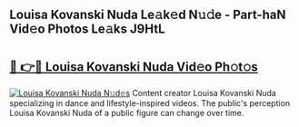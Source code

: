 ## Louisa Kovanski Nuda Le𝚊k𝚎d N𝚞𝚍e - Part-haN Vid𝚎o Photos Le𝚊ks J9HtL

# <h2><a href="http://fbdt9tc.evod.top/?m=Louisa+Kovanski+Nuda">🔗 👉🔴 Louisa Kovanski Nuda Vid𝚎o Ph𝚘t𝚘s</a></h2>

[![Louisa Kovanski Nuda N𝚞d𝚎s](https://i.imgur.com/8V9OHl7.gif)](http://fbdt9tc.evod.top/?m=Louisa+Kovanski+Nuda)
Content creator Louisa Kovanski Nuda specializing in dance and lifestyle-inspired videos. The public's perception Louisa Kovanski Nuda of a public figure can change over time. 
